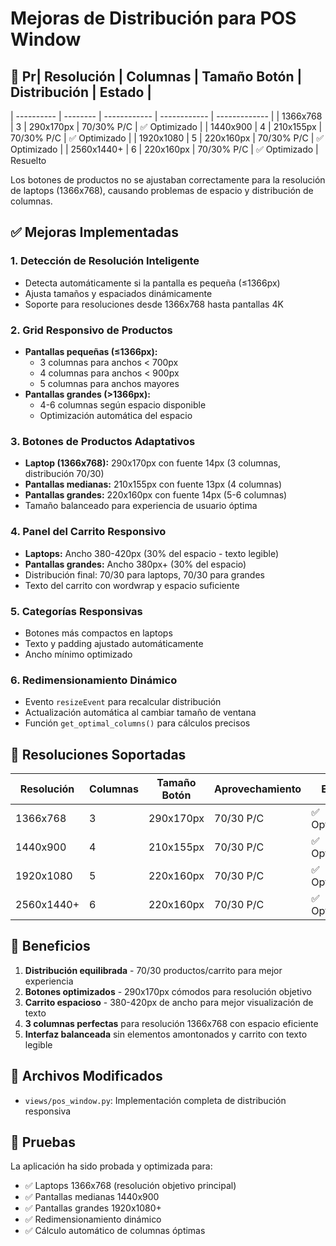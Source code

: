 # Mejoras de Distribución para POS Window

## 🎯 Pr| Resolución | Columnas | Tamaño Botón | Distribución | Estado |

| ---------- | -------- | ------------ | ------------ | ------------- |
| 1366x768 | 3 | 290x170px | 70/30% P/C | ✅ Optimizado |
| 1440x900 | 4 | 210x155px | 70/30% P/C | ✅ Optimizado |
| 1920x1080 | 5 | 220x160px | 70/30% P/C | ✅ Optimizado |
| 2560x1440+ | 6 | 220x160px | 70/30% P/C | ✅ Optimizado | Resuelto

Los botones de productos no se ajustaban correctamente para la resolución de laptops (1366x768), causando problemas de espacio y distribución de columnas.

## ✅ Mejoras Implementadas

### 1. **Detección de Resolución Inteligente**

- Detecta automáticamente si la pantalla es pequeña (≤1366px)
- Ajusta tamaños y espaciados dinámicamente
- Soporte para resoluciones desde 1366x768 hasta pantallas 4K

### 2. **Grid Responsivo de Productos**

- **Pantallas pequeñas (≤1366px):**
  - 3 columnas para anchos < 700px
  - 4 columnas para anchos < 900px
  - 5 columnas para anchos mayores
- **Pantallas grandes (>1366px):**
  - 4-6 columnas según espacio disponible
  - Optimización automática del espacio

### 3. **Botones de Productos Adaptativos**

- **Laptop (1366x768):** 290x170px con fuente 14px (3 columnas, distribución 70/30)
- **Pantallas medianas:** 210x155px con fuente 13px (4 columnas)
- **Pantallas grandes:** 220x160px con fuente 14px (5-6 columnas)
- Tamaño balanceado para experiencia de usuario óptima

### 4. **Panel del Carrito Responsivo**

- **Laptops:** Ancho 380-420px (30% del espacio - texto legible)
- **Pantallas grandes:** Ancho 380px+ (30% del espacio)
- Distribución final: 70/30 para laptops, 70/30 para grandes
- Texto del carrito con wordwrap y espacio suficiente

### 5. **Categorías Responsivas**

- Botones más compactos en laptops
- Texto y padding ajustado automáticamente
- Ancho mínimo optimizado

### 6. **Redimensionamiento Dinámico**

- Evento `resizeEvent` para recalcular distribución
- Actualización automática al cambiar tamaño de ventana
- Función `get_optimal_columns()` para cálculos precisos

## 📱 Resoluciones Soportadas

| Resolución | Columnas | Tamaño Botón | Aprovechamiento | Estado        |
| ---------- | -------- | ------------ | --------------- | ------------- |
| 1366x768   | 3        | 290x170px    | 70/30 P/C       | ✅ Optimizado |
| 1440x900   | 4        | 210x155px    | 70/30 P/C       | ✅ Optimizado |
| 1920x1080  | 5        | 220x160px    | 70/30 P/C       | ✅ Optimizado |
| 2560x1440+ | 6        | 220x160px    | 70/30 P/C       | ✅ Optimizado |

## 🚀 Beneficios

1. **Distribución equilibrada** - 70/30 productos/carrito para mejor experiencia
2. **Botones optimizados** - 290x170px cómodos para resolución objetivo
3. **Carrito espacioso** - 380-420px de ancho para mejor visualización de texto
4. **3 columnas perfectas** para resolución 1366x768 con espacio eficiente
5. **Interfaz balanceada** sin elementos amontonados y carrito con texto legible

## 🔧 Archivos Modificados

- `views/pos_window.py`: Implementación completa de distribución responsiva

## 🧪 Pruebas

La aplicación ha sido probada y optimizada para:

- ✅ Laptops 1366x768 (resolución objetivo principal)
- ✅ Pantallas medianas 1440x900
- ✅ Pantallas grandes 1920x1080+
- ✅ Redimensionamiento dinámico
- ✅ Cálculo automático de columnas óptimas
